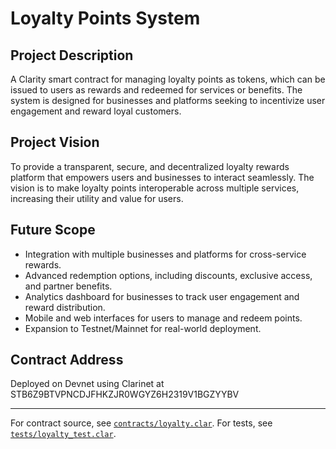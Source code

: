 # Loyalty Points System

## Project Description
A Clarity smart contract for managing loyalty points as tokens, which can be issued to users as rewards and redeemed for services or benefits. The system is designed for businesses and platforms seeking to incentivize user engagement and reward loyal customers.

## Project Vision
To provide a transparent, secure, and decentralized loyalty rewards platform that empowers users and businesses to interact seamlessly. The vision is to make loyalty points interoperable across multiple services, increasing their utility and value for users.

## Future Scope
- Integration with multiple businesses and platforms for cross-service rewards.
- Advanced redemption options, including discounts, exclusive access, and partner benefits.
- Analytics dashboard for businesses to track user engagement and reward distribution.
- Mobile and web interfaces for users to manage and redeem points.
- Expansion to Testnet/Mainnet for real-world deployment.

## Contract Address
Deployed on Devnet using Clarinet at STB6Z9BTVPNCDJFHKZJR0WGYZ6H2319V1BGZYYBV

---

For contract source, see [`contracts/loyalty.clar`](contracts/loyalty.clar).
For tests, see [`tests/loyalty_test.clar`](tests/loyalty_test.clar).
